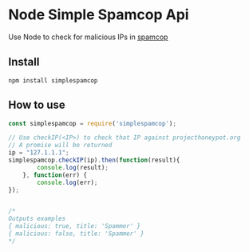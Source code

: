 # Node Simple Spamcop Api

Use Node to check for malicious IPs in [spamcop](https://www.spamcop.net)

## Install
`npm install simplespamcop`

## How to use

```javascript
const simplespamcop = require('simplespamcop');

// Use checkIP(<IP>) to check that IP against projecthoneypot.org
// A promise will be returned
ip = "127.1.1.1";
simplespamcop.checkIP(ip).then(function(result){ 
        console.log(result);
    }, function(err) {
        console.log(err);
});


/*
Outputs examples
{ malicious: true, title: 'Spammer' }
{ malicious: false, title: 'Spammer' }
*/
```
